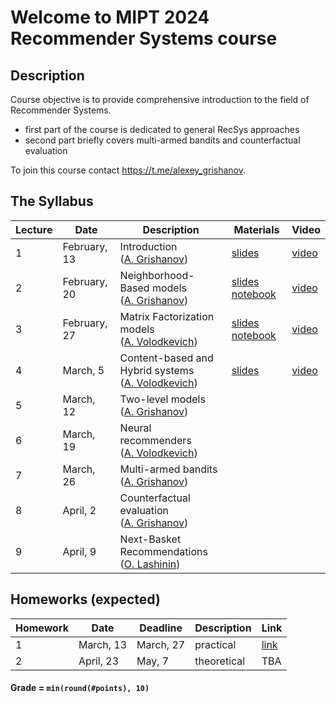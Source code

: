 # Welcome to MIPT 2024 Recommender Systems course

## Description

Course objective is to provide comprehensive introduction to the field of Recommender Systems.

- first part of the course is dedicated to general RecSys approaches
- second part briefly covers multi-armed bandits and counterfactual evaluation

To join this course contact https://t.me/alexey_grishanov.

## The Syllabus

| Lecture | Date         | Description                                                                            | Materials                                                                                                       | Video                                             |
| ------- | ------------ | -------------------------------------------------------------------------------------- | --------------------------------------------------------------------------------------------------------------- | ------------------------------------------------- |
| 1       | February, 13 | Introduction<br /> ([A. Grishanov](https://github.com/shashist))                          | [slides](week_01_introduction/rs_lecture01.pdf)                                                                       | [video](https://youtube.com/live/OhfNF8bwc80)        |
| 2       | February, 20 | Neighborhood-Based models<br /> ([A. Grishanov](https://github.com/shashist))             | [slides](week_02_neighbourhood_based/rs_lecture02.pdf) [notebook](week_02_neighbourhood_based/rs_seminar1.ipynb)      | [video](https://youtube.com/live/3FzfpsruU2I)        |
| 3       | February, 27 | Matrix Factorization models<br /> ([A. Volodkevich](https://github.com/monkey0head))      | [slides](week_03_matrix_factorization/rs_lecture03.pdf) [notebook](week_03_matrix_factorization/rs_seminar_svd.ipynb) | [video](https://www.youtube.com/watch?v=7kcBpnCpkbI) |
| 4       | March, 5     | Content-based and Hybrid systems<br /> ([A. Volodkevich](https://github.com/monkey0head)) | [slides](week_04_hybrid/rs_lecture04.pdf)                                                                             | [video](https://www.youtube.com/watch?v=tVI6mL3kXwE) |
| 5       | March, 12    | Two-level models<br /> ([A. Grishanov](https://github.com/shashist))                      |                                                                                                                 |                                                   |
| 6       | March, 19    | Neural recommenders<br /> ([A. Volodkevich](https://github.com/monkey0head))              |                                                                                                                 |                                                   |
| 7       | March, 26    | Multi-armed bandits<br /> ([A. Grishanov](https://github.com/shashist))                   |                                                                                                                 |                                                   |
| 8       | April, 2     | Counterfactual evaluation<br /> ([A. Grishanov](https://github.com/shashist))             |                                                                                                                 |                                                   |
| 9       | April, 9     | Next-Basket Recommendations<br />([O. Lashinin](https://github.com/fotol1))               |                                                                                                                 |                                                   |

## Homeworks (expected)

| Homework | Date      | Deadline  | Description | Link                     |
| -------- |-----------|-----------| ----------- |--------------------------|
| 1        | March, 13 | March, 27 | practical   | [link](homeworks/hw_01/rs_hw01.ipynb) |
| 2        | April, 23 | May, 7    | theoretical | TBA                      |

#### Grade = `min(round(#points), 10)`

